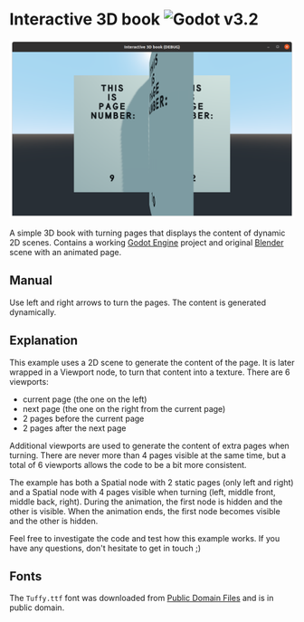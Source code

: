# Interactive 3D book ![Godot v3.2](https://img.shields.io/badge/godot-v3.2-%23478cbf)

![Interactive 3D book screenshot](resources/other/screenshot.png)

A simple 3D book with turning pages that displays the content of dynamic 2D scenes. Contains a working [Godot Engine](https://github.com/godotengine/godot) project and original [Blender](https://www.blender.org/) scene with an animated page.

## Manual

Use left and right arrows to turn the pages. The content is generated dynamically.

## Explanation

This example uses a 2D scene to generate the content of the page. It is later wrapped in a Viewport node, to turn that content into a texture. There are 6 viewports:
* current page (the one on the left)
* next page (the one on the right from the current page)
* 2 pages before the current page
* 2 pages after the next page

Additional viewports are used to generate the content of extra pages when turning. There are never more than 4 pages visible at the same time, but a total of 6 viewports allows the code to be a bit more consistent.

The example has both a Spatial node with 2 static pages (only left and right) and a Spatial node with 4 pages visible when turning (left, middle front, middle back, right). During the animation, the first node is hidden and the other is visible. When the animation ends, the first node becomes visible and the other is hidden.

Feel free to investigate the code and test how this example works. If you have any questions, don't hesitate to get in touch ;)

## Fonts

The `Tuffy.ttf` font was downloaded from [Public Domain Files](http://www.publicdomainfiles.com/show_file.php?id=13486218041168) and is in public domain.
